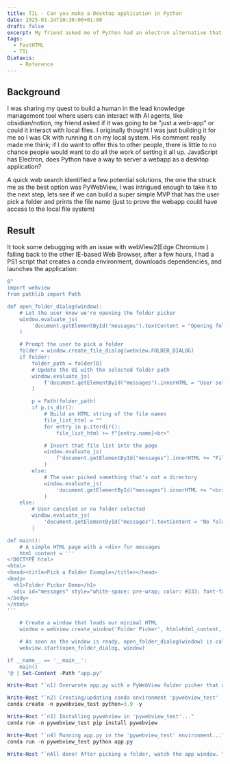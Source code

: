 ```yaml
---
title: TIL - Can you make a Desktop application in Python
date: 2025-01-24T10:30:00+01:00
draft: false
excerpt: My friend asked me of Python had an electron alternative that could make it possible for the user to access the local file system, so I felt compelled to find out.
tags:
  - FastHTML
  - TIL
Diataxis: 
    - Reference
---
```

## Background

I was sharing my quest to build a human in the lead knowledge management tool where users can interact with AI agents, like obsidian/notion, my friend asked if it was going to be "just a web-app" or could it interact with local files. I originally thought I was just building it for me so I was Ok with running it on my local system. His comment really made me think; if I do want to offer this to other people, there is little to no chance people would want to do all the work of setting it all up. JavaScript has Electron, does Python have a way to server a webapp as a desktop application?

A quick web search identified a few potential solutions, the one the struck me as the best option was PyWebView, I was intrigued enough to take it to the next step, lets see if we can build a super simple MVP that has the user pick a folder and prints the file name (just to prove the webapp could have access to the local file system)

## Result

It took some debugging with an issue with webView2(Edge Chromium ) falling back to the other IE-based Web Browser, after a few hours, I had a PS1 script that creates a conda environment, downloads dependencies, and launches the application:

```ps1
@"
import webview
from pathlib import Path

def open_folder_dialog(window):
    # Let the user know we're opening the folder picker
    window.evaluate_js(
        'document.getElementById("messages").textContent = "Opening folder dialog...";'
    )

    # Prompt the user to pick a folder
    folder = window.create_file_dialog(webview.FOLDER_DIALOG)
    if folder:
        folder_path = folder[0]
        # Update the UI with the selected folder path
        window.evaluate_js(
            f'document.getElementById("messages").innerHTML = "User selected folder:<br>{folder_path}<br><br>";'
        )

        p = Path(folder_path)
        if p.is_dir():
            # Build an HTML string of the file names
            file_list_html = ""
            for entry in p.iterdir():
                file_list_html += f"{entry.name}<br>"

            # Insert that file list into the page
            window.evaluate_js(
                f'document.getElementById("messages").innerHTML += "Files in folder:<br>{file_list_html}";'
            )
        else:
            # The user picked something that's not a directory
            window.evaluate_js(
                'document.getElementById("messages").innerHTML += "<br>Not a valid directory!";'
            )
    else:
        # User canceled or no folder selected
        window.evaluate_js(
            'document.getElementById("messages").textContent = "No folder selected";'
        )

def main():
    # A simple HTML page with a <div> for messages
    html_content = '''
<!DOCTYPE html>
<html>
<head><title>Pick a Folder Example</title></head>
<body>
  <h1>Folder Picker Demo</h1>
  <div id="messages" style="white-space: pre-wrap; color: #333; font-family: sans-serif;"></div>
</body>
</html>
'''

    # Create a window that loads our minimal HTML
    window = webview.create_window('Folder Picker', html=html_content, width=600, height=400)

    # As soon as the window is ready, open_folder_dialog(window) is called
    webview.start(open_folder_dialog, window)

if __name__ == '__main__':
    main()
"@ | Set-Content -Path "app.py"

Write-Host "`n1) Overwrote app.py with a PyWebView folder picker that updates UI."

Write-Host "`n2) Creating/updating conda environment 'pywebview_test' (Python 3.9)..."
conda create -n pywebview_test python=3.9 -y

Write-Host "`n3) Installing pywebview in 'pywebview_test'..."
conda run -n pywebview_test pip install pywebview

Write-Host "`n4) Running app.py in the 'pywebview_test' environment..."
conda run -n pywebview_test python app.py

Write-Host "`nAll done! After picking a folder, watch the app window. You'll see the folder path and file names there."

```
